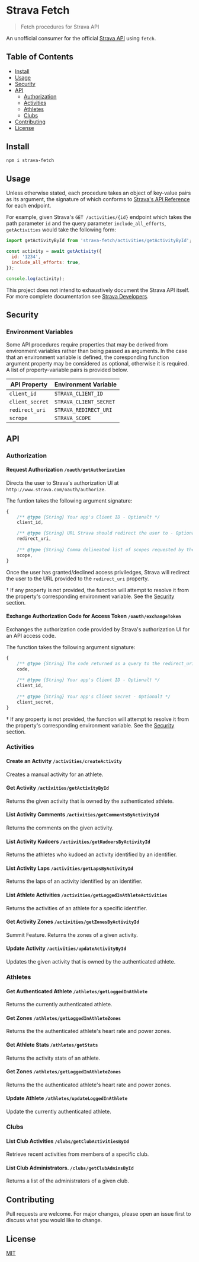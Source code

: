# Strava Fetch
> Fetch procedures for Strava API

An unofficial consumer for the official [Strava API](http://developers.strava.com/docs/reference/) using `fetch`.

## Table of Contents
- [Install](#install)
- [Usage](#usage)
- [Security](#security)
- [API](#api)
	- [Authorization](#authorization)
	- [Activities](#activities)
	- [Athletes](#athletes)
	- [Clubs](#clubs)
- [Contributing](#contributing)
- [License](#license)

## Install

```bash
npm i strava-fetch
```

## Usage

Unless otherwise stated, each procedure takes an object of key-value pairs as its argument, the signature of which conforms to [Strava's API Reference](http://developers.strava.com/docs/reference/) for each endpoint.

For example, given Strava's `GET /activities/{id}` endpoint which takes the path parameter `id` and the query parameter `include_all_efforts`, `getActivities` would take the following form:

```js
import getActivityById from 'strava-fetch/activities/getActivityById';

const activity = await getActivity({
  id: '1234',
  include_all_efforts: true,
});

console.log(activity);

```

This project does not intend to exhaustively document the Strava API itself.  For more complete documentation see [Strava Developers](http://developers.strava.com/docs/reference/).

## Security

### Environment Variables

Some API procedures require properties that may be derived from environment variables rather than being passed as arguments.  In the case that an environment variable is defined, the coresponding function argument property may be considered as optional, otherwise it is required.  A list of property-variable pairs is provided below.

| API Property | Environment Variable |
|---------------|-------------------|
| `client_id`   | `STRAVA_CLIENT_ID`|
| `client_secret`   | `STRAVA_CLIENT_SECRET`|
| `redirect_uri` | `STRAVA_REDIRECT_URI` |
| `scrope` | `STRAVA_SCOPE` |

## API

### Authorization

#### Request Authorization `/oauth/getAuthorization`
Directs the user to Strava's authorization UI at `http://www.strava.com/oauth/authorize`.

The funtion takes the following argument signature:

```js
{
	/** @type {String} Your app's Client ID - Optional† */
	client_id,

  	/** @type {String} URL Strava should redirect the user to - Optional† */
  	redirect_uri,
  	
  	/** @type {String} Comma delineated list of scopes requested by the app - Optional† */
  	scope,
}
```

Once the user has granted/declined access priviledges, Strava will redirect the user to the URL provided to the `redirect_uri` property.

† If any property is not provided, the function will attempt to resolve it from the property's corresponding environment variable. See the [Security](#security) section.

#### Exchange Authorization Code for Access Token `/oauth/exchangeToken`

Exchanges the authorization code provided by Strava's authorization UI for an API access code.

The function takes the following argument signature:

```js
{
	/** @type {String} The code returned as a query to the redirect_uri - Required */
	code,
	
	/** @type {String} Your app's Client ID - Optional† */
	client_id,
	
	/** @type {String} Your app's Client Secret - Optional† */
	client_secret,
}
```

† If any property is not provided, the function will attempt to resolve it from the property's corresponding environment variable. See the [Security](#security) section.


### Activities

#### Create an Activity `/activities/createActivity`
Creates a manual activity for an athlete.  

#### Get Activity `/activities/getActivityById`
Returns the given activity that is owned by the authenticated athlete.  

#### List Activity Comments `/activities/getCommentsByActivityId`
Returns the comments on the given activity.  

#### List Activity Kudoers `/activities/getKudoersByActivityId`
Returns the athletes who kudoed an activity identified by an identifier.  

#### List Activity Laps `/activities/getLapsByActivityId`
Returns the laps of an activity identified by an identifier.

#### List Athlete Activities `/activities/getLoggedInAthleteActivities`
Returns the activities of an athlete for a specific identifier.

#### Get Activity Zones `/activities/getZonesByActivityId`
Summit Feature. Returns the zones of a given activity.

#### Update Activity `/activities/updateActivityById`
Updates the given activity that is owned by the authenticated athlete.


### Athletes

#### Get Authenticated Athlete `/athletes/getLoggedInAthlete`
Returns the currently authenticated athlete.

#### Get Zones `/athletes/getLoggedInAthleteZones`
Returns the the authenticated athlete's heart rate and power zones.

#### Get Athlete Stats `/athletes/getStats`
Returns the activity stats of an athlete.

#### Get Zones `/athletes/getLoggedInAthleteZones`
Returns the the authenticated athlete's heart rate and power zones.

#### Update Athlete `/athletes/updateLoggedInAthlete`
Update the currently authenticated athlete.


### Clubs

#### List Club Activities `/clubs/getClubActivitiesById`
Retrieve recent activities from members of a specific club.

#### List Club Administrators. `/clubs/getClubAdminsById`
Returns a list of the administrators of a given club.


## Contributing

Pull requests are welcome. For major changes, please open an issue first to discuss what you would like to change.

## License

[MIT](https://choosealicense.com/licenses/mit/)